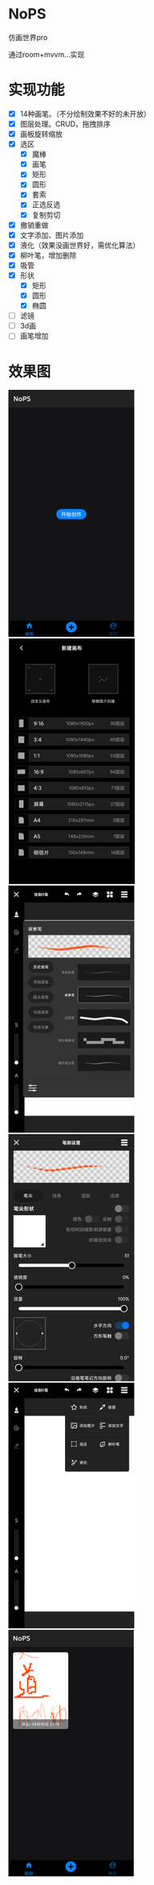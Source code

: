 # NoPS

仿画世界pro

通过room+mvvm...实现

# 实现功能

- [x] 14种画笔。（不分绘制效果不好的未开放）
- [x] 图层处理。CRUD，拖拽排序
- [x] 画板旋转缩放
- [x] 选区
    - [x] 魔棒
    - [x] 画笔
    - [x] 矩形
    - [x] 圆形
    - [x] 套索
    - [x] 正选反选
    - [x] 复制剪切
- [x] 撤销重做
- [x] 文字添加、图片添加
- [x] 液化（效果没画世界好，需优化算法）
- [x] 柳叶笔，增加删除
- [x] 吸管
- [x] 形状
  - [x] 矩形
  - [x] 圆形
  - [x] 椭圆

- [ ] 滤镜
- [ ] 3d画
- [ ] 画笔增加

# 效果图
![img](./screenshot/home_create.png)
![img](./screenshot/size_select.png)
![img](./screenshot/draw_pen.png)
![img](./screenshot/pen_setting.png)
![img](./screenshot/draw_tools.png)
![img](./screenshot/room.png)